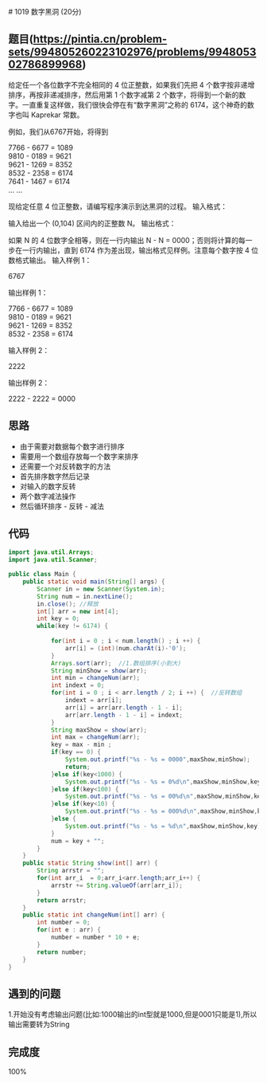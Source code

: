 ﻿﻿# 1019 数字黑洞 (20分)## 题目(https://pintia.cn/problem-sets/994805260223102976/problems/994805302786899968)给定任一个各位数字不完全相同的 4 位正整数，如果我们先把 4 个数字按非递增排序，再按非递减排序，然后用第 1 个数字减第 2 个数字，将得到一个新的数字。一直重复这样做，我们很快会停在有“数字黑洞”之称的 6174，这个神奇的数字也叫 Kaprekar 常数。例如，我们从6767开始，将得到7766 - 6677 = 1089   9810 - 0189 = 9621   9621 - 1269 = 8352   8532 - 2358 = 6174   7641 - 1467 = 6174   ... ...现给定任意 4 位正整数，请编写程序演示到达黑洞的过程。输入格式：输入给出一个 (0,10​4​​) 区间内的正整数 N。输出格式：如果 N 的 4 位数字全相等，则在一行内输出 N - N = 0000；否则将计算的每一步在一行内输出，直到 6174 作为差出现，输出格式见样例。注意每个数字按 4 位数格式输出。输入样例 1：6767输出样例 1：7766 - 6677 = 1089   9810 - 0189 = 9621  9621 - 1269 = 8352  8532 - 2358 = 6174输入样例 2：2222输出样例 2：2222 - 2222 = 0000## 思路- 由于需要对数据每个数字进行排序- 需要用一个数组存放每一个数字来排序- 还需要一个对反转数字的方法  - 首先排序数字然后记录- 对输入的数字反转- 两个数字减法操作- 然后循环排序 - 反转 - 减法## 代码```javaimport java.util.Arrays;import java.util.Scanner;public class Main {	public static void main(String[] args) {		Scanner in = new Scanner(System.in);		String num = in.nextLine();		in.close(); //释放		int[] arr = new int[4];		int key = 0;		while(key != 6174) {						for(int i = 0 ; i < num.length() ; i ++) {				arr[i] = (int)(num.charAt(i)-'0'); 			}			Arrays.sort(arr);  //1.数组排序(小到大)			String minShow = show(arr);	 						int min = changeNum(arr);			int indext = 0;			for(int i = 0 ; i < arr.length / 2; i ++) {  //反转数组				indext = arr[i];				arr[i] = arr[arr.length - 1 - i];				arr[arr.length - 1 - i] = indext;			}			String maxShow = show(arr);	 			int max = changeNum(arr);			key = max - min ;			if(key == 0) {				System.out.printf("%s - %s = 0000",maxShow,minShow);				return;			}else if(key<1000) {				System.out.printf("%s - %s = 0%d\n",maxShow,minShow,key);			}else if(key<100) {				System.out.printf("%s - %s = 00%d\n",maxShow,minShow,key);			}else if(key<10) {				System.out.printf("%s - %s = 000%d\n",maxShow,minShow,key);			}else {				System.out.printf("%s - %s = %d\n",maxShow,minShow,key);			}			num = key + "";		}	}		public static String show(int[] arr) {		String arrstr = "";		for(int arr_i  = 0;arr_i<arr.length;arr_i++) {			arrstr += String.valueOf(arr[arr_i]);		}		return arrstr;	}	public static int changeNum(int[] arr) {		int number = 0;		for(int e : arr) {			number = number * 10 + e;		}		return number;	}}```## 遇到的问题1.开始没有考虑输出问题(比如:1000输出的int型就是1000,但是0001只能是1),所以输出需要转为String   ## 完成度100%
